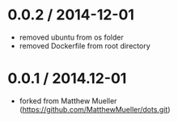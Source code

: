 
0.0.2 / 2014-12-01
==================

 * removed ubuntu from os folder
 * removed Dockerfile from root directory

0.0.1 / 2014.12-01
==================

 * forked from Matthew Mueller (https://github.com/MatthewMueller/dots.git)

